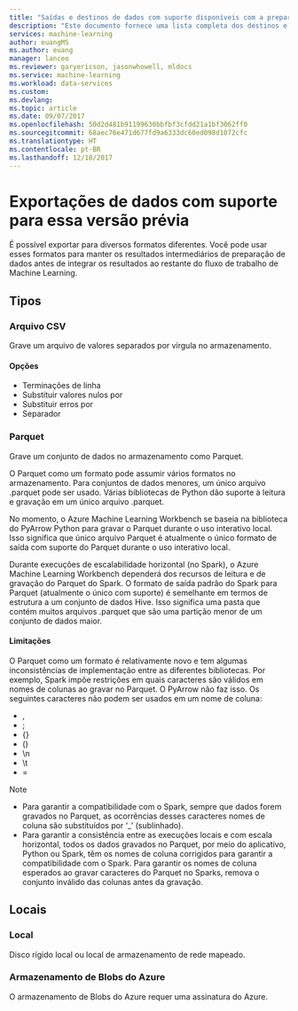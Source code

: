 ```yaml
---
title: "Saídas e destinos de dados com suporte disponíveis com a preparação de dados do Azure Machine Learning | Microsoft Docs"
description: "Este documento fornece uma lista completa dos destinos e saídas disponíveis para a preparação de dados do Azure Machine Learning"
services: machine-learning
author: euangMS
ms.author: euang
manager: lanceo
ms.reviewer: garyericson, jasonwhowell, mldocs
ms.service: machine-learning
ms.workload: data-services
ms.custom: 
ms.devlang: 
ms.topic: article
ms.date: 09/07/2017
ms.openlocfilehash: 50d2d481b91199630bbfbf3cfdd21a1bf3062ff0
ms.sourcegitcommit: 68aec76e471d677fd9a6333dc60ed098d1072cfc
ms.translationtype: HT
ms.contentlocale: pt-BR
ms.lasthandoff: 12/18/2017
---
```

# <a name="supported-data-exports-for-this-preview"></a>Exportações de dados com suporte para essa versão prévia 
É possível exportar para diversos formatos diferentes. Você pode usar esses formatos para manter os resultados intermediários de preparação de dados antes de integrar os resultados ao restante do fluxo de trabalho de Machine Learning.

## <a name="types"></a>Tipos 
### <a name="csv-file"></a>Arquivo CSV 
Grave um arquivo de valores separados por vírgula no armazenamento.

#### <a name="options"></a>Opções
- Terminações de linha
- Substituir valores nulos por
- Substituir erros por 
- Separador


### <a name="parquet"></a>Parquet 
Grave um conjunto de dados no armazenamento como Parquet.

O Parquet como um formato pode assumir vários formatos no armazenamento. Para conjuntos de dados menores, um único arquivo .parquet pode ser usado. Várias bibliotecas de Python dão suporte à leitura e gravação em um único arquivo .parquet. 

No momento, o Azure Machine Learning Workbench se baseia na biblioteca do PyArrow Python para gravar o Parquet durante o uso interativo local. Isso significa que único arquivo Parquet é atualmente o único formato de saída com suporte do Parquet durante o uso interativo local.

Durante execuções de escalabilidade horizontal (no Spark), o Azure Machine Learning Workbench dependerá dos recursos de leitura e de gravação do Parquet do Spark. O formato de saída padrão do Spark para Parquet (atualmente o único com suporte) é semelhante em termos de estrutura a um conjunto de dados Hive. Isso significa uma pasta que contém muitos arquivos .parquet que são uma partição menor de um conjunto de dados maior. 

#### <a name="caveats"></a>Limitações 
O Parquet como um formato é relativamente novo e tem algumas inconsistências de implementação entre as diferentes bibliotecas. Por exemplo, Spark impõe restrições em quais caracteres são válidos em nomes de colunas ao gravar no Parquet. O PyArrow não faz isso. Os seguintes caracteres não podem ser usados em um nome de coluna: 
- ,
- ;
- {}
- ()
- \\n
- \\t
- =

>[!NOTE]
>- Para garantir a compatibilidade com o Spark, sempre que dados forem gravados no Parquet, as ocorrências desses caracteres nomes de coluna são substituídos por ‘_’ (sublinhado).
>- Para garantir a consistência entre as execuções locais e com escala horizontal, todos os dados gravados no Parquet, por meio do aplicativo, Python ou Spark, têm os nomes de coluna corrigidos para garantir a compatibilidade com o Spark. Para garantir os nomes de coluna esperados ao gravar caracteres do Parquet no Sparks, remova o conjunto inválido das colunas antes da gravação.



## <a name="locations"></a>Locais 
### <a name="local"></a>Local 
Disco rígido local ou local de armazenamento de rede mapeado.

### <a name="azure-blob-storage"></a>Armazenamento de Blobs do Azure
O armazenamento de Blobs do Azure requer uma assinatura do Azure.

